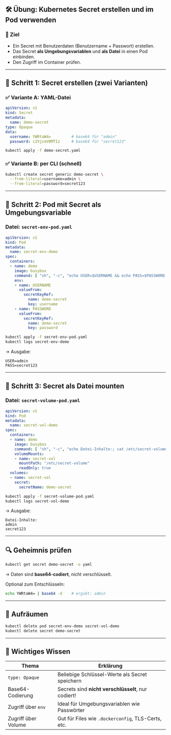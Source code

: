 
## 🛠️ **Übung: Kubernetes Secret erstellen und im Pod verwenden**

### 🎯 Ziel

* Ein Secret mit Benutzerdaten (Benutzername + Passwort) erstellen.
* Das Secret **als Umgebungsvariablen** und **als Datei** in einen Pod einbinden.
* Den Zugriff im Container prüfen.

---

## 📁 Schritt 1: Secret erstellen (zwei Varianten)

### ✅ Variante A: YAML-Datei

```yaml
apiVersion: v1
kind: Secret
metadata:
  name: demo-secret
type: Opaque
data:
  username: YWRtaW4=         # base64 für "admin"
  password: c2VjcmV0MTIz     # base64 für "secret123"
```

```bash
kubectl apply -f demo-secret.yaml
```

### ✅ Variante B: per CLI (schnell)

```bash
kubectl create secret generic demo-secret \
  --from-literal=username=admin \
  --from-literal=password=secret123
```

---

## 📁 Schritt 2: Pod mit Secret als Umgebungsvariable

### Datei: `secret-env-pod.yaml`

```yaml
apiVersion: v1
kind: Pod
metadata:
  name: secret-env-demo
spec:
  containers:
  - name: demo
    image: busybox
    command: [ "sh", "-c", "echo USER=$USERNAME && echo PASS=$PASSWORD && sleep 3600" ]
    env:
    - name: USERNAME
      valueFrom:
        secretKeyRef:
          name: demo-secret
          key: username
    - name: PASSWORD
      valueFrom:
        secretKeyRef:
          name: demo-secret
          key: password
```

```bash
kubectl apply -f secret-env-pod.yaml
kubectl logs secret-env-demo
```

→ Ausgabe:

```
USER=admin
PASS=secret123
```

---

## 📁 Schritt 3: Secret als Datei mounten

### Datei: `secret-volume-pod.yaml`

```yaml
apiVersion: v1
kind: Pod
metadata:
  name: secret-vol-demo
spec:
  containers:
  - name: demo
    image: busybox
    command: [ "sh", "-c", "echo Datei-Inhalte:; cat /etc/secret-volume/username; cat /etc/secret-volume/password; sleep 3600" ]
    volumeMounts:
    - name: secret-vol
      mountPath: "/etc/secret-volume"
      readOnly: true
  volumes:
  - name: secret-vol
    secret:
      secretName: demo-secret
```

```bash
kubectl apply -f secret-volume-pod.yaml
kubectl logs secret-vol-demo
```

→ Ausgabe:

```
Datei-Inhalte:
admin
secret123
```

---

## 🔍 Geheimnis prüfen

```bash
kubectl get secret demo-secret -o yaml
```

→ Daten sind **base64-codiert**, nicht verschlüsselt.

Optional zum Entschlüsseln:

```bash
echo YWRtaW4= | base64 -d    # ergibt: admin
```

---

## 🧹 Aufräumen

```bash
kubectl delete pod secret-env-demo secret-vol-demo
kubectl delete secret demo-secret
```

---

## 🧠 Wichtiges Wissen

| Thema               | Erklärung                                          |
| ------------------- | -------------------------------------------------- |
| `type: Opaque`      | Beliebige Schlüssel-Werte als Secret speichern     |
| Base64-Codierung    | Secrets sind **nicht verschlüsselt**, nur codiert! |
| Zugriff über `env`  | Ideal für Umgebungsvariablen wie Passwörter        |
| Zugriff über Volume | Gut für Files wie `.dockerconfig`, TLS-Certs, etc. |

